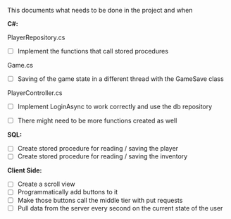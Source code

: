 This documents what needs to be done in the project and when

**C#:**

PlayerRepository.cs
- [ ] Implement the functions that call stored procedures

Game.cs
- [ ] Saving of the game state in a different thread with the GameSave class

PlayerController.cs
- [ ] Implement LoginAsync to work correctly and use the db repository 
- [ ] There might need to be more functions created as well


**SQL:**
- [ ] Create stored procedure for reading / saving the player
- [ ] Create stored procedure for reading / saving the inventory

**Client Side:**
- [ ] Create a scroll view 
- [ ] Programmatically add buttons to it
- [ ] Make those buttons call the middle tier with put requests
- [ ] Pull data from the server every second on the current state of the user
